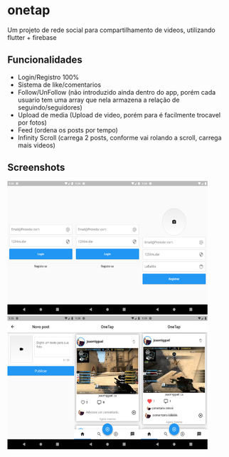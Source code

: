 # onetap

Um projeto de rede social para compartilhamento de videos, utilizando flutter + firebase

## Funcionalidades

- Login/Registro 100%
- Sistema de like/comentarios
- Follow/UnFollow (não introduzido ainda dentro do app, porém cada usuario tem uma array que nela armazena a relação de seguindo/seguidores)
- Upload de media (Upload de video, porém para é facilmente trocavel por fotos)
- Feed (ordena os posts por tempo)
- Infinity Scroll (carrega 2 posts, conforme vai rolando a scroll, carrega mais videos)

## Screenshots
<img src="https://raw.githubusercontent.com/jmjp/OneTap/master/screenshots/Screenshot_1566306249.png" width="150" height="300"><img src="https://raw.githubusercontent.com/jmjp/OneTap/master/screenshots/Screenshot_1566306249.png" width="150" height="300"><img src="https://raw.githubusercontent.com/jmjp/OneTap/master/screenshots/Screenshot_1566306253.png" width="150" height="300"><img src="https://raw.githubusercontent.com/jmjp/OneTap/master/screenshots/Screenshot_1566306339.png" width="150" height="300"><img src="https://raw.githubusercontent.com/jmjp/OneTap/master/screenshots/Screenshot_1566306497.png" width="150" height="300"><img src="https://raw.githubusercontent.com/jmjp/OneTap/master/screenshots/Screenshot_1566306569.png" width="150" height="300">

